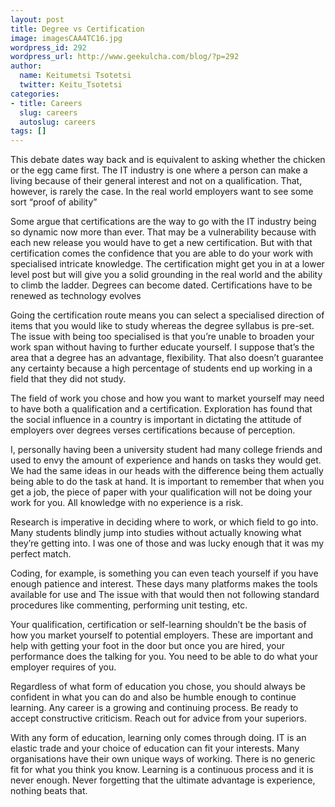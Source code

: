 ```yaml
---
layout: post
title: Degree vs Certification
image: imagesCAA4TC16.jpg
wordpress_id: 292
wordpress_url: http://www.geekulcha.com/blog/?p=292
author:
  name: Keitumetsi Tsotetsi
  twitter: Keitu_Tsotetsi
categories:
- title: Careers
  slug: careers
  autoslug: careers
tags: []
---
```

This debate dates way back and is equivalent to asking whether the chicken or the egg came first. The IT industry is one where a person can make a living because of their general interest and not on a qualification. That, however, is rarely the case. In the real world employers want to see some sort “proof of ability”

 Some argue that certifications are the way to go with the IT industry being so dynamic now more than ever. That may be a vulnerability because with each new release you would have to get a new certification. But with that certification comes the confidence that you are able to do your work with specialised intricate knowledge. The certification might get you in at a lower level post but will give you a solid grounding in the real world and the ability to climb the ladder. Degrees can become dated. Certifications have to be renewed as technology evolves

 Going the certification route means you can select a specialised direction of items that you would like to study whereas the degree syllabus is pre-set. The issue with being too specialised is that you’re unable to broaden your work span without having to further educate yourself. I suppose that’s the area that a degree has an advantage, flexibility. That also doesn’t guarantee any certainty because a high percentage of students end up working in a field that they did not study.

 The field of work you chose and how you want to market yourself may need to have both a qualification and a certification. Exploration has found that the social influence in a country is important in dictating the attitude of employers over degrees verses certifications because of perception.

 I, personally having been a university student had many college friends and used to envy the amount of experience and hands on tasks they would get. We had the same ideas in our heads with the difference being them actually being able to do the task at hand. It is important to remember that when you get a job, the piece of paper with your qualification will not be doing your work for you. All knowledge with no experience is a risk.

 Research is imperative in deciding where to work, or which field to go into. Many students blindly jump into studies without actually knowing what they’re getting into. I was one of those and was lucky enough that it was my perfect match.

 Coding, for example, is something you can even teach yourself if you have enough patience and interest. These days many platforms makes the tools available for use and The issue with that would then not following standard procedures like commenting, performing unit testing, etc.

 Your qualification, certification or self-learning shouldn’t be the basis of how you market yourself to potential employers. These are important and help with getting your foot in the door but once you are hired, your performance does the talking for you. You need to be able to do what your employer requires of you.

 Regardless of what form of education you chose, you should always be confident in what you can do and also be humble enough to continue learning. Any career is a growing and continuing process. Be ready to accept constructive criticism. Reach out for advice from your superiors.

 With any form of education, learning only comes through doing. IT is an elastic trade and your choice of education can fit your interests. Many organisations have their own unique ways of working. There is no generic fit for what you think you know. Learning is a continuous process and it is never enough. Never forgetting that the ultimate advantage is experience, nothing beats that.

